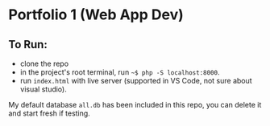 # Portfolio 1 (Web App Dev)

## To Run:

- clone the repo
- in the project's root terminal, run `~$ php -S localhost:8000`.
- run `index.html` with live server (supported in VS Code, not sure about visual studio).

My default database `all.db` has been included in this repo, you can delete it and start fresh if testing. 
